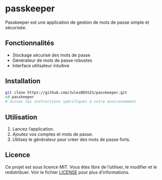 # passkeeper
Passkeeper est une application de gestion de mots de passe simple et sécurisée.

## Fonctionnalités

- Stockage sécurisé des mots de passe
- Générateur de mots de passe robustes
- Interface utilisateur intuitive

## Installation

```bash
git clone https://github.com/JulesBOSSIS/passkeeper.git
cd passkeeper
# Suivez les instructions spécifiques à votre environnement
```

## Utilisation

1. Lancez l’application.
2. Ajoutez vos comptes et mots de passe.
3. Utilisez le générateur pour créer des mots de passe forts.

## Licence

Ce projet est sous licence MIT. Vous êtes libre de l’utiliser, le modifier et le redistribuer. Voir le fichier [LICENSE](./LICENSE) pour plus d’informations.


